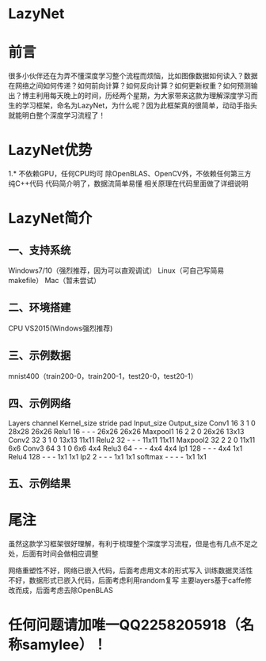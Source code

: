 # LazyNet
# 前言
很多小伙伴还在为弄不懂深度学习整个流程而烦恼，比如图像数据如何读入？数据在网络之间如何传递？如何前向计算？如何反向计算？如何更新权重？如何预测输出？博主利用每天晚上的时间，历经两个星期，为大家带来这款为理解深度学习而生的学习框架，命名为LazyNet，为什么呢？因为此框架真的很简单，动动手指头就能明白整个深度学习流程了！

# LazyNet优势
1.* 不依赖GPU，任何CPU均可
除OpenBLAS、OpenCV外，不依赖任何第三方
纯C++代码
代码简介明了，数据流简单易懂
相关原理在代码里面做了详细说明

# LazyNet简介
## 一、支持系统
Windows7/10（强烈推荐，因为可以直观调试）
Linux（可自己写简易makefile）
Mac（暂未尝试）
## 二、环境搭建
CPU
VS2015(Windows强烈推荐)
## 三、示例数据
mnist400（train200-0，train200-1，test20-0，test20-1）
## 四、示例网络
Layers	channel	Kernel_size	stride	pad	Input_size	Output_size
Conv1	16	3	1	0	28x28	26x26
Relu1	16	-	-	-	26x26	26x26
Maxpool1	16	2	2	0	26x26	13x13
Conv2	32	3	1	0	13x13	11x11
Relu2	32	-	-	-	11x11	11x11
Maxpool2	32	2	2	0	11x11	6x6
Conv3	64	3	1	0	6x6	4x4
Relu3	64	-	-	-	4x4	4x4
Ip1	128	-	-	-	4x4	1x1
Relu4	128	-	-	-	1x1	1x1
Ip2	2	-	-	-	1x1	1x1
softmax	-	-	-	-	1x1	1x1
## 五、示例结果

# 尾注
虽然这款学习框架很好理解，有利于梳理整个深度学习流程，但是也有几点不足之处，后面有时间会做相应调整

网络重塑性不好，网络已嵌入代码，后面考虑用文本的形式写入
训练数据灵活性不好，数据形式已嵌入代码，后面考虑利用random复写
主要layers基于caffe修改而成，后面考虑去除OpenBLAS


# 任何问题请加唯一QQ2258205918（名称samylee）！
